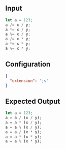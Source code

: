 
## Input
```javascript input
let a = 123;
a /= x / y;
a *= x / y;
a %= x / y;
a /= x * y;
a *= x * y;
a %= x * y;
```

## Configuration
```json configuration
{
  "extension": "js"
}
```

## Expected Output
```javascript expected output
let a = 123;
a = a / (x / y);
a = a * (x / y);
a = a % (x / y);
a = a / (x * y);
a = a * (x * y);
a = a % (x * y);
```
